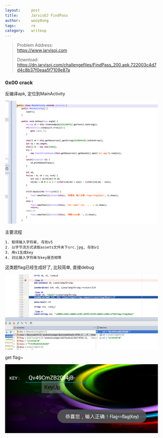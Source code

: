 ```yaml
---
layout:     post
title:      JarvisOJ FindPass
author:     wooy0ung
tags: 		re
category:  	writeup
---
```



>Problem Address:  
>https://www.jarvisoj.com  
>  
>Download:  
>https://dn.jarvisoj.com/challengefiles/FindPass_200.apk.722003c4d7d4c8b37f0eaa5f7109e87a  
<!-- more -->


### 0x00 crack

反编译apk, 定位到MainActivity

![](/assets/img/writeup/re/2017-10-13-jarvisoj-findpass/0x00.png)

主要流程

```
1. 取得输入字符串, 存到v5
2. 以字节流方式读取assets文件夹下src.jpg, 存到v1
3. 用v1生成key
4. 对比输入字符串与key是否相等
```

这类题flag已经生成好了, 比较简单, 直接debug

![](/assets/img/writeup/re/2017-10-13-jarvisoj-findpass/0x01.png)

get flag~

![](/assets/img/writeup/re/2017-10-13-jarvisoj-findpass/0x02.png)